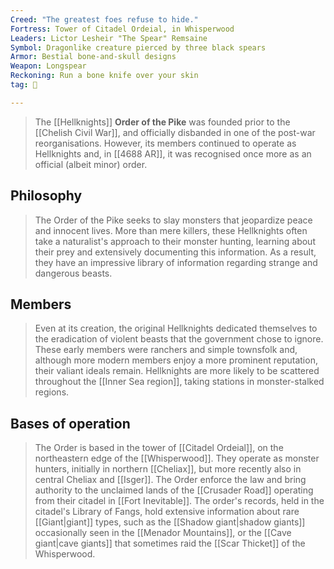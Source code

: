 ```yaml
---
Creed: "The greatest foes refuse to hide."
Fortress: Tower of Citadel Ordeial, in Whisperwood
Leaders: Lictor Lesheir "The Spear" Remsaine
Symbol: Dragonlike creature pierced by three black spears
Armor: Bestial bone-and-skull designs
Weapon: Longspear
Reckoning: Run a bone knife over your skin
tag: 👥

---
```


> The [[Hellknights]] **Order of the Pike** was founded prior to the [[Chelish Civil War]], and officially disbanded in one of the post-war reorganisations. However, its members continued to operate as Hellknights and, in [[4688 AR]], it was recognised once more as an official (albeit minor) order.



## Philosophy

> The Order of the Pike seeks to slay monsters that jeopardize peace and innocent lives. More than mere killers, these Hellknights often take a naturalist's approach to their monster hunting, learning about their prey and extensively documenting this information. As a result, they have an impressive library of information regarding strange and dangerous beasts.


## Members

> Even at its creation, the original Hellknights dedicated themselves to the eradication of violent beasts that the government chose to ignore. These early members were ranchers and simple townsfolk and, although more modern members enjoy a more prominent reputation, their valiant ideals remain. Hellknights are more likely to be scattered throughout the [[Inner Sea region]], taking stations in monster-stalked regions.


## Bases of operation

> The Order is based in the tower of [[Citadel Ordeial]], on the northeastern edge of the [[Whisperwood]]. They operate as monster hunters, initially in northern [[Cheliax]], but more recently also in central Cheliax and [[Isger]]. The Order enforce the law and bring authority to the unclaimed lands of the [[Crusader Road]] operating from their citadel in [[Fort Inevitable]].
> The order's records, held in the citadel's Library of Fangs, hold extensive information about rare [[Giant|giant]] types, such as the [[Shadow giant|shadow giants]] occasionally seen in the [[Menador Mountains]], or the [[Cave giant|cave giants]] that sometimes raid the [[Scar Thicket]] of the Whisperwood.








